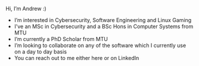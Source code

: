 Hi, I’m Andrew :)
- I’m interested in Cybersecurity, Software Engineering and Linux Gaming
- I've an MSc in Cybersecurity and a BSc Hons in Computer Systems from MTU
- I’m currently a PhD Scholar from MTU
- I’m looking to collaborate on any of the software which I currently use on a day to day basis
- You can reach out to me either here or on LinkedIn

